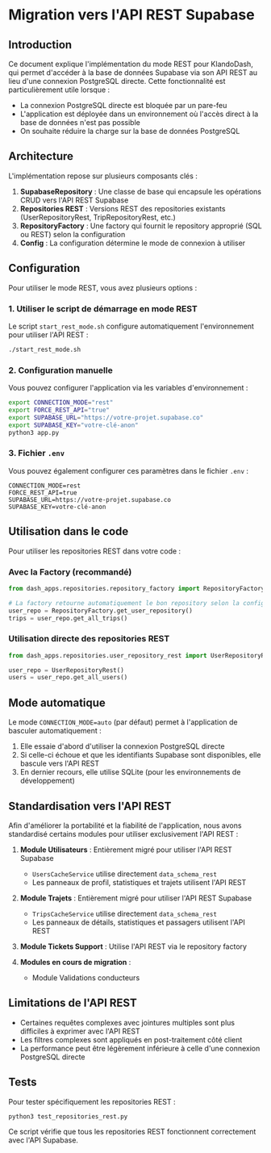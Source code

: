 # Migration vers l'API REST Supabase

## Introduction

Ce document explique l'implémentation du mode REST pour KlandoDash, qui permet d'accéder à la base de données Supabase via son API REST au lieu d'une connexion PostgreSQL directe. Cette fonctionnalité est particulièrement utile lorsque :

- La connexion PostgreSQL directe est bloquée par un pare-feu
- L'application est déployée dans un environnement où l'accès direct à la base de données n'est pas possible
- On souhaite réduire la charge sur la base de données PostgreSQL

## Architecture

L'implémentation repose sur plusieurs composants clés :

1. **SupabaseRepository** : Une classe de base qui encapsule les opérations CRUD vers l'API REST Supabase
2. **Repositories REST** : Versions REST des repositories existants (UserRepositoryRest, TripRepositoryRest, etc.)
3. **RepositoryFactory** : Une factory qui fournit le repository approprié (SQL ou REST) selon la configuration
4. **Config** : La configuration détermine le mode de connexion à utiliser

## Configuration

Pour utiliser le mode REST, vous avez plusieurs options :

### 1. Utiliser le script de démarrage en mode REST

Le script `start_rest_mode.sh` configure automatiquement l'environnement pour utiliser l'API REST :

```bash
./start_rest_mode.sh
```

### 2. Configuration manuelle

Vous pouvez configurer l'application via les variables d'environnement :

```bash
export CONNECTION_MODE="rest"
export FORCE_REST_API="true"
export SUPABASE_URL="https://votre-projet.supabase.co"
export SUPABASE_KEY="votre-clé-anon"
python3 app.py
```

### 3. Fichier `.env`

Vous pouvez également configurer ces paramètres dans le fichier `.env` :

```
CONNECTION_MODE=rest
FORCE_REST_API=true
SUPABASE_URL=https://votre-projet.supabase.co
SUPABASE_KEY=votre-clé-anon
```

## Utilisation dans le code

Pour utiliser les repositories REST dans votre code :

### Avec la Factory (recommandé)

```python
from dash_apps.repositories.repository_factory import RepositoryFactory

# La factory retourne automatiquement le bon repository selon la configuration
user_repo = RepositoryFactory.get_user_repository()
trips = user_repo.get_all_trips()
```

### Utilisation directe des repositories REST

```python
from dash_apps.repositories.user_repository_rest import UserRepositoryRest

user_repo = UserRepositoryRest()
users = user_repo.get_all_users()
```

## Mode automatique

Le mode `CONNECTION_MODE=auto` (par défaut) permet à l'application de basculer automatiquement :

1. Elle essaie d'abord d'utiliser la connexion PostgreSQL directe
2. Si celle-ci échoue et que les identifiants Supabase sont disponibles, elle bascule vers l'API REST
3. En dernier recours, elle utilise SQLite (pour les environnements de développement)

## Standardisation vers l'API REST

Afin d'améliorer la portabilité et la fiabilité de l'application, nous avons standardisé certains modules pour utiliser exclusivement l'API REST :

1. **Module Utilisateurs** : Entièrement migré pour utiliser l'API REST Supabase
   - `UsersCacheService` utilise directement `data_schema_rest`
   - Les panneaux de profil, statistiques et trajets utilisent l'API REST

2. **Module Trajets** : Entièrement migré pour utiliser l'API REST Supabase
   - `TripsCacheService` utilise directement `data_schema_rest`
   - Les panneaux de détails, statistiques et passagers utilisent l'API REST

3. **Module Tickets Support** : Utilise l'API REST via le repository factory

4. **Modules en cours de migration** :
   - Module Validations conducteurs

## Limitations de l'API REST

- Certaines requêtes complexes avec jointures multiples sont plus difficiles à exprimer avec l'API REST
- Les filtres complexes sont appliqués en post-traitement côté client
- La performance peut être légèrement inférieure à celle d'une connexion PostgreSQL directe

## Tests

Pour tester spécifiquement les repositories REST :

```bash
python3 test_repositories_rest.py
```

Ce script vérifie que tous les repositories REST fonctionnent correctement avec l'API Supabase.
